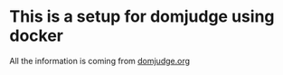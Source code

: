 # This is a setup for domjudge using docker

All the information is coming from [domjudge.org](https://www.domjudge.org/about)
